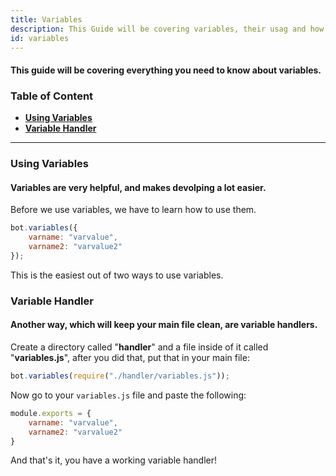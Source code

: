 ```yaml
---
title: Variables
description: This Guide will be covering variables, their usag and how to store variables in other files.
id: variables
---
```


#### This guide will be covering everything you need to know about variables.

### Table of Content

- **[Using Variables][1]**
- **[Variable Handler][2]**

---

### Using Variables

#### Variables are very helpful, and makes devolping a lot easier.

Before we use variables, we have to learn how to use them.

```js
bot.variables({
    varname: "varvalue",
    varname2: "varvalue2"
});
```

This is the easiest out of two ways to use variables.

### Variable Handler

#### Another way, which will keep your main file clean, are variable handlers.

Create a directory called "**handler**" and a file inside of it called "**variables.js**", after you did that, put that
in your main file:

```js
bot.variables(require("./handler/variables.js"));
```

Now go to your `variables.js` file and paste the following:

```js
module.exports = {
    varname: "varvalue",
    varname2: "varvalue2"
}
```

And that's it, you have a working variable handler!

<!--- links -->

[1]: #using-variables

[2]: #variable-handler

[3]: #variable-functions

[embed-example]: https://cdn.discordapp.com/attachments/1061712111052521493/1061764337691279460/image_3.png

[aoi-github]: https://github.com/akaruidevelopment/aoi.js#v6

[ayaka-parser]: https://github.com/usersatoshi/parsers#main
